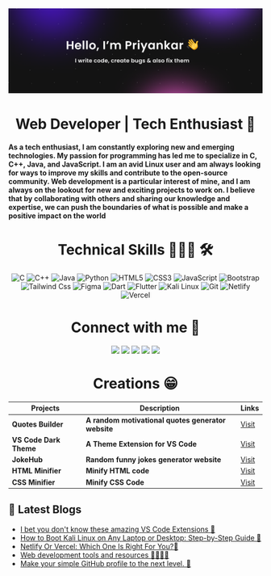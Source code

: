 ## ![Priyankar](priyankar.png)

<h1 align="center"> Web Developer | Tech Enthusiast 🚀 </h1>

<h4 align="left">
As a tech enthusiast, I am constantly exploring new and emerging technologies. My passion for programming has led me to specialize in C, C++, Java, and JavaScript. I am an avid Linux user and am always looking for ways to improve my skills and contribute to the open-source community. Web development is a particular interest of mine, and I am always on the lookout for new and exciting projects to work on. I believe that by collaborating with others and sharing our knowledge and expertise, we can push the boundaries of what is possible and make a positive impact on the world
</h4>

<h1 align="center"> Technical Skills 🧑🏻‍💻 🛠</h1>

<p align="center">
        <img alt="C" src="https://img.shields.io/badge/c-%2300599C.svg?&style=for-the-badge&logo=c&logoColor=white" />
        <img alt="C++" src="https://img.shields.io/badge/c++-%2300599C.svg?&style=for-the-badge&logo=c%2B%2B&ogoColor=white" />
        <img alt="Java" src="https://img.shields.io/badge/java-%23ED8B00.svg?&style=for-the-badge&logo=java&logoColor=white" />
        <img alt="Python" src="https://img.shields.io/badge/python-%2314354C.svg?style=for-the-badge&logo=python&logoColor=white"/>
        <img alt="HTML5" src="https://img.shields.io/badge/html5-%23E34F26.svg?&style=for-the-badge&logo=html5&logoColor=white" />
        <img alt="CSS3" src="https://img.shields.io/badge/css3-%231572B6.svg?&style=for-the-badge&logo=css3&logoColor=white" />
        <img alt="JavaScript" src="https://img.shields.io/badge/javascript-%23323330.svg?&style=for-the-badge&logo=javascript&logoColor=%23F7DF1E" />
        <img alt="Bootstrap" src="https://img.shields.io/badge/Bootstrap-7952B3.svg?style=for-the-badge&logo=Bootstrap&logoColor=white" />
        <img alt="Tailwind Css" src="https://img.shields.io/badge/Tailwind%20CSS-06B6D4.svg?style=for-the-badge&logo=Tailwind-CSS&logoColor=white" />
        <img alt="Figma" src="https://img.shields.io/badge/Figma-F24E1E.svg?style=for-the-badge&logo=Figma&logoColor=white" />
        <img alt="Dart" src="https://img.shields.io/badge/Dart-0175C2.svg?style=for-the-badge&logo=Dart&logoColor=white" />
        <img alt="Flutter" src="https://img.shields.io/badge/Flutter-02569B?style=for-the-badge&logo=flutter&logoColor=white" />
        <img alt="Kali Linux" src="https://img.shields.io/badge/Kali%20Linux-557C94.svg?style=for-the-badge&logo=Kali-Linux&logoColor=white" />
        <img alt="Git" src="https://img.shields.io/badge/Git-F05032.svg?style=for-the-badge&logo=Git&logoColor=white" />
        <img alt="Netlify" src="https://img.shields.io/badge/Netlify-00C7B7.svg?style=for-the-badge&logo=Netlify&logoColor=white" />
        <img alt="Vercel" src="https://img.shields.io/badge/Vercel-000000.svg?style=for-the-badge&logo=Vercel&logoColor=white" />
</p>

<h1 align="center"> Connect with me 🤝</h1>
<p align="Center"> 
<a href="https://www.github.com/priyankarpal" target="_blank" rel="noreferrer"><img src="https://img.shields.io/badge/GitHub-181717.svg?style=for-the-badge&logo=GitHub&logoColor=white" /></a> 
<a href="https://priyankarpal.hashnode.dev" target="_blank" rel="noreferrer"><img src="https://img.shields.io/badge/Hashnode-2962FF.svg?style=for-the-badge&logo=Hashnode&logoColor=white" /></a> 
<a href="http://www.instagram.com/priyankarpal1" target="_blank" rel="noreferrer"><img src="https://img.shields.io/badge/Instagram-E4405F.svg?style=for-the-badge&logo=Instagram&logoColor=white"  /></a> 
<a href="https://www.linkedin.com/in/priyankarpal" target="_blank" rel="noreferrer"><img src="https://img.shields.io/badge/LinkedIn-0A66C2.svg?style=for-the-badge&logo=LinkedIn&logoColor=white" /></a> 
<a href="https://www.twitter.com/priyankarpal" target="_blank" rel="noreferrer"><img src="https://img.shields.io/badge/Twitter-1DA1F2.svg?style=for-the-badge&logo=Twitter&logoColor=white"  /></a>
</p>
<h1 align="center"> Creations 😁 </h1>

<p align="center">

| Projects               | Description                                        | Links                                                                                        |
| ---------------------- | -------------------------------------------------- | -------------------------------------------------------------------------------------------- | 
| **Quotes Builder**     | **A random motivational quotes generator website** | [Visit ](https://quotebuilder.vercel.app/)                                                   |     |
| **VS Code Dark Theme** | **A Theme Extension for VS Code**                  | [Visit](https://marketplace.visualstudio.com/items?itemName=PriyankarPal.darkthemeforvscode) |     |
| **JokeHub**            | **Random funny jokes generator website**           | [Visit](https://jokeshub.vercel.app/)                                                        |     |
| **HTML Minifier**      | **Minify HTML code**                               | [Visit](https://html-minify.vercel.app/)                                                     |     |
| **CSS Minifier**       | **Minify CSS Code**                                | [Visit](https://css-minifier.vercel.app/)                                                    |     |

</p>

## 📕 Latest Blogs

<!-- *BLOG-POST-LIST:START* -->

- [I bet you don&#39;t know these amazing VS Code Extensions 💯](https://priyankarpal.hashnode.dev/i-bet-you-dont-know-these-amazing-vs-code-extensions)
- [How to Boot Kali Linux on Any Laptop or Desktop: Step-by-Step Guide 💯](https://priyankarpal.hashnode.dev/how-to-boot-kali-linux-on-any-laptop-or-desktop-step-by-step-guide)
- [Netlify Or Vercel: Which One Is Right For You?🤔](https://priyankarpal.hashnode.dev/netlify-or-vercel-which-one-is-right-for-you)
- [Web development tools and resources 🚀🧑🏻‍💻](https://priyankarpal.hashnode.dev/web-development-tools-and-resources)
- [Make your simple GitHub profile to the next level. 💯](https://priyankarpal.hashnode.dev/make-your-simple-github-profile-to-the-next-level)
<!-- *BLOG-POST-LIST:END* -->
